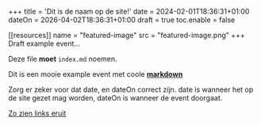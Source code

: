 +++
title = 'Dit is de naam op de site!'
date = 2024-02-01T18:36:31+01:00
dateOn = 2026-04-02T18:36:31+01:00
draft = true
toc.enable = false

[[resources]]
name = "featured-image"
src = "featured-image.png"
+++
Draft example event...

Deze file **moet** `index.md` noemen.

Dit is een mooie example event met coole [**markdown**](https://www.markdownguide.org/cheat-sheet/) 

Zorg er zeker voor dat date, en dateOn correct zijn. date is wanneer het op de site gezet mag worden, dateOn is wanneer de event doorgaat.

[Zo zien links eruit](www.youtube.com/watch?v=iy1sAY_U6fE)
